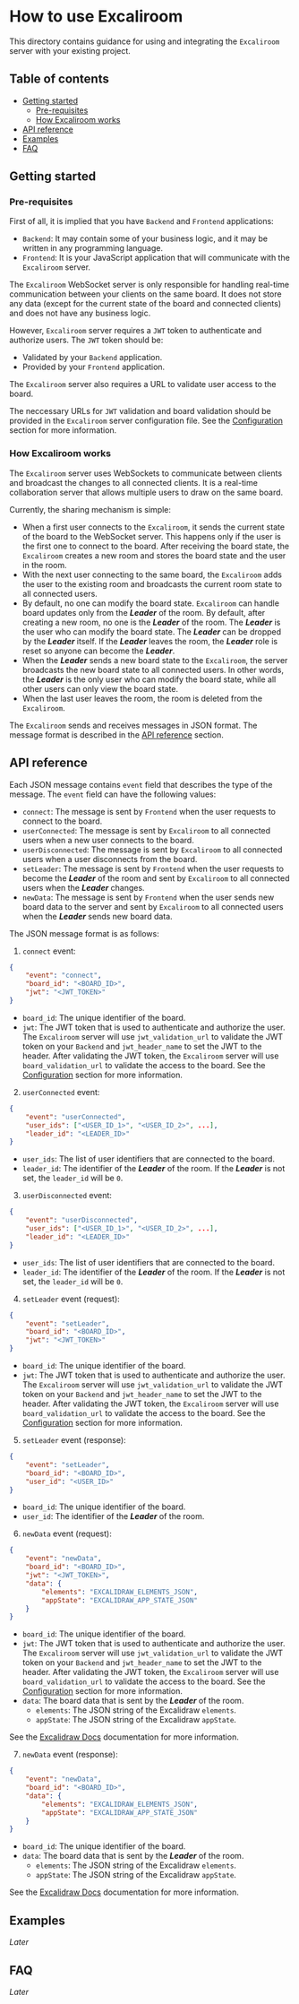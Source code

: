 # How to use Excaliroom

This directory contains guidance for using and integrating the `Excaliroom` server with your existing project.

## Table of contents

- [Getting started](#getting-started)
    - [Pre-requisites](#pre-requisites)
    - [How Excaliroom works](#how-excaliroom-works)
- [API reference](#api-reference)
- [Examples](#examples)
- [FAQ](#faq)

## Getting started

### Pre-requisites

First of all, it is implied that you have `Backend` and `Frontend` applications:
- `Backend`: It may contain some of your business logic, and it may be written in any programming language.
- `Frontend`: It is your JavaScript application that will communicate with the `Excaliroom` server.

The `Excaliroom` WebSocket server is only responsible for handling real-time communication between your clients on the same board.
It does not store any data (except for the current state of the board and connected clients) and does not have any business logic.

However, `Excaliroom` server requires a `JWT` token to authenticate and authorize users.
The `JWT` token should be:
- Validated by your `Backend` application.
- Provided by your `Frontend` application.

The `Excaliroom` server also requires a URL to validate user access to the board.

The neccessary URLs for `JWT` validation and board validation should be provided in the `Excaliroom` server configuration file.
See the [Configuration](../README.md#configuration) section for more information.

### How Excaliroom works

The `Excaliroom` server uses WebSockets to communicate between clients and broadcast the changes to all connected clients.
It is a real-time collaboration server that allows multiple users to draw on the same board.

Currently, the sharing mechanism is simple:
- When a first user connects to the `Excaliroom`, it sends the current state of the board to the WebSocket server. This happens only if the user is the first one to connect to the board. After receiving the board state, the `Excaliroom` creates a new room and stores the board state and the user in the room.
- With the next user connecting to the same board, the `Excaliroom` adds the user to the existing room and broadcasts the current room state to all connected users.
- By default, no one can modify the board state. `Excaliroom` can handle board updates only from the _**Leader**_ of the room. By default, after creating a new room, no one is the _**Leader**_ of the room. The _**Leader**_ is the user who can modify the board state. The _**Leader**_ can be dropped by the _**Leader**_ itself. If the _**Leader**_ leaves the room, the _**Leader**_ role is reset so anyone can become the _**Leader**_.
- When the _**Leader**_ sends a new board state to the `Excaliroom`, the server broadcasts the new board state to all connected users. In other words, the _**Leader**_ is the only user who can modify the board state, while all other users can only view the board state.
- When the last user leaves the room, the room is deleted from the `Excaliroom`.

The `Excaliroom` sends and receives messages in JSON format. The message format is described in the [API reference](#api-reference) section.

## API reference

Each JSON message contains `event` field that describes the type of the message. The `event` field can have the following values:
- `connect`: The message is sent by `Frontend` when the user requests to connect to the board.
- `userConnected`: The message is sent by `Excaliroom` to all connected users when a new user connects to the board.
- `userDisconnected`: The message is sent by `Excaliroom` to all connected users when a user disconnects from the board.
- `setLeader`: The message is sent by `Frontend` when the user requests to become the _**Leader**_ of the room and sent by `Excaliroom` to all connected users when the _**Leader**_ changes.
- `newData`: The message is sent by `Frontend` when the user sends new board data to the server and sent by `Excaliroom` to all connected users when the _**Leader**_ sends new board data.

The JSON message format is as follows:
1. `connect` event:
```json
{
    "event": "connect",
    "board_id": "<BOARD_ID>",
    "jwt": "<JWT_TOKEN>"
}
```
- `board_id`: The unique identifier of the board.
- `jwt`: The JWT token that is used to authenticate and authorize the user. The `Excaliroom` server will use `jwt_validation_url` to validate the JWT token on your `Backend` and `jwt_header_name` to set the JWT to the header. After validating the JWT token, the `Excaliroom` server will use `board_validation_url` to validate the access to the board. See the [Configuration](../README.md#jwt-and-board-urls) section for more information.

2. `userConnected` event:
```json
{
    "event": "userConnected",
    "user_ids": ["<USER_ID_1>", "<USER_ID_2>", ...],
    "leader_id": "<LEADER_ID>"
}
```
- `user_ids`: The list of user identifiers that are connected to the board.
- `leader_id`: The identifier of the _**Leader**_ of the room. If the _**Leader**_ is not set, the `leader_id` will be `0`.

3. `userDisconnected` event:
```json
{
    "event": "userDisconnected",
    "user_ids": ["<USER_ID_1>", "<USER_ID_2>", ...],
    "leader_id": "<LEADER_ID>"
}
```
- `user_ids`: The list of user identifiers that are connected to the board.
- `leader_id`: The identifier of the _**Leader**_ of the room. If the _**Leader**_ is not set, the `leader_id` will be `0`.

4. `setLeader` event (request):
```json
{
    "event": "setLeader",
    "board_id": "<BOARD_ID>",
    "jwt": "<JWT_TOKEN>"
}
```
- `board_id`: The unique identifier of the board.
- `jwt`: The JWT token that is used to authenticate and authorize the user. The `Excaliroom` server will use `jwt_validation_url` to validate the JWT token on your `Backend` and `jwt_header_name` to set the JWT to the header. After validating the JWT token, the `Excaliroom` server will use `board_validation_url` to validate the access to the board. See the [Configuration](../README.md#jwt-and-board-urls) section for more information.

5. `setLeader` event (response):
```json
{
    "event": "setLeader",
    "board_id": "<BOARD_ID>",
    "user_id": "<USER_ID>"
}
```
- `board_id`: The unique identifier of the board.
- `user_id`: The identifier of the _**Leader**_ of the room.

6. `newData` event (request):
```json
{
    "event": "newData",
    "board_id": "<BOARD_ID>",
    "jwt": "<JWT_TOKEN>",
    "data": {
        "elements": "EXCALIDRAW_ELEMENTS_JSON",
        "appState": "EXCALIDRAW_APP_STATE_JSON"
    }
}
```
- `board_id`: The unique identifier of the board.
- `jwt`: The JWT token that is used to authenticate and authorize the user. The `Excaliroom` server will use `jwt_validation_url` to validate the JWT token on your `Backend` and `jwt_header_name` to set the JWT to the header. After validating the JWT token, the `Excaliroom` server will use `board_validation_url` to validate the access to the board. See the [Configuration](../README.md#jwt-and-board-urls) section for more information.
- `data`: The board data that is sent by the _**Leader**_ of the room.
    - `elements`: The JSON string of the Excalidraw `elements`.
    - `appState`: The JSON string of the Excalidraw `appState`.

See the [Excalidraw Docs](https://docs.excalidraw.com/docs/@excalidraw/excalidraw/api/props/initialdata) documentation for more information.

7. `newData` event (response):
```json
{
    "event": "newData",
    "board_id": "<BOARD_ID>",
    "data": {
        "elements": "EXCALIDRAW_ELEMENTS_JSON",
        "appState": "EXCALIDRAW_APP_STATE_JSON"
    }
}
```
- `board_id`: The unique identifier of the board.
- `data`: The board data that is sent by the _**Leader**_ of the room.
    - `elements`: The JSON string of the Excalidraw `elements`.
    - `appState`: The JSON string of the Excalidraw `appState`.

See the [Excalidraw Docs](https://docs.excalidraw.com/docs/@excalidraw/excalidraw/api/props/initialdata) documentation for more information.

## Examples

_Later_

## FAQ

_Later_

